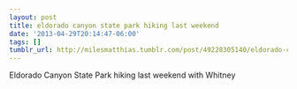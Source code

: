 ```yaml
---
layout: post
title: eldorado canyon state park hiking last weekend
date: '2013-04-29T20:14:47-06:00'
tags: []
tumblr_url: http://milesmatthias.tumblr.com/post/49228305140/eldorado-canyon-state-park-hiking-last-weekend
---
```

Eldorado Canyon State Park hiking last weekend with Whitney
